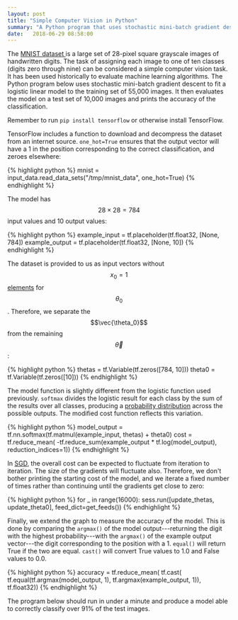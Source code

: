 ```yaml
---
layout: post
title: "Simple Computer Vision in Python"
summary: "A Python program that uses stochastic mini-batch gradient descent to classify 28-pixel square images from the MNIST dataset."
date:   2018-06-29 08:58:00
---
```


The [MNIST dataset <span class="fa
fa-external-link-alt"></span>](https://en.wikipedia.org/wiki/MNIST_database) is
a large set of 28-pixel square grayscale images of handwritten digits. The task
of assigning each image to one of ten classes (digits zero through nine) can be
considered a simple computer vision task. It has been used historically to
evaluate machine learning algorithms. The Python program below uses stochastic
mini-batch gradient descent to fit a logistic linear model to the training set
of 55,000 images. It then evaluates the model on a test set of 10,000 images
and prints the accuracy of the classification.

Remember to run `pip install tensorflow` or otherwise install TensorFlow.

TensorFlow includes a function to download and decompress the dataset from an
internet source. `one_hot=True` ensures that the output vector will have a 1 in
the position corresponding to the correct classification, and zeroes elsewhere:

{% highlight python %}
mnist = input_data.read_data_sets("/tmp/mnist_data", one_hot=True)
{% endhighlight %}

The model has $$28 \times 28 = 784$$ input values and 10 output values:

{% highlight python %}
example_input = tf.placeholder(tf.float32, [None, 784])
example_output = tf.placeholder(tf.float32, [None, 10])
{% endhighlight %}

The dataset is provided to us as input vectors without $$x_0 = 1$$ [elements](/2018/06/04/not-completely-linear-regression) for $$\theta_0$$. Therefore, we separate the $$\vec{\theta_0}$$ from the remaining $$\vec{\theta}$$:

{% highlight python %}
thetas = tf.Variable(tf.zeros([784, 10]))
theta0 = tf.Variable(tf.zeros([10]))
{% endhighlight %}

The model function is slightly different from the logistic function used
previously. `softmax` divides the logistic result for each class by the sum of
the results over all classes, producing a [probability
distribution](/2018/06/12/multiclass-logistic-regression#probability-distribution) across the possible outputs. The modified cost function reflects this
variation.

{% highlight python %}
model_output = tf.nn.softmax(tf.matmul(example_input, thetas) + theta0)
cost = tf.reduce_mean(
    -tf.reduce_sum(example_output * tf.log(model_output), reduction_indices=1))
{% endhighlight %}

In [SGD](/2018/06/28/stochastic-gradient-descent), the overall cost can be
expected to fluctuate from iteration to iteration. The size of the gradients
will fluctuate also. Therefore, we don't bother printing the starting cost of
the model, and we iterate a fixed number of times rather than continuing until
the gradients get close to zero:

{% highlight python %}
for _ in range(16000):
    sess.run([update_thetas, update_theta0], feed_dict=get_feeds())
{% endhighlight %}

Finally, we extend the graph to measure the accuracy of the model. This is done
by comparing the `argmax()` of the model output---returning the digit with the
highest probability---with the `argmax()` of the example output vector---the
digit corresponding to the position with a 1. `equal()` will return True if the
two are equal. `cast()` will convert True values to 1.0 and False values to 0.0.

{% highlight python %}
accuracy = tf.reduce_mean(
    tf.cast(
        tf.equal(tf.argmax(model_output, 1), tf.argmax(example_output, 1)),
        tf.float32))
{% endhighlight %}

The program below should run in under a minute and produce a model able to
correctly classify over 91% of the test images.

<script src="https://gist.github.com/mspandit/4c1b234e9c03dcd2759ff57ddc5ea35b.js"></script>